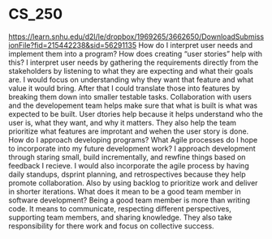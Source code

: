 # CS_250
https://learn.snhu.edu/d2l/le/dropbox/1969265/3662650/DownloadSubmissionFile?fid=215442238&sid=56291135
How do I interpret user needs and implement them into a program? How does creating “user stories” help with this?
I interpret user needs by gathering the requirements directly from the stakeholders by listening to what they are expecting and what their goals are. I would focus on understanding why they want that feature and what value it would bring. After that I could translate those into features by breaking them down into smaller testable tasks. Collaboration with users and the developement team helps make sure that what is built is what was expected to be built. User dtories help because it helps understand who the user is, what they want, and why it matters. They also help the team prioritize what features are improtant and wehen the user story is done. 
How do I approach developing programs? What Agile processes do I hope to incorporate into my future development work?
I approach development through staring small, build incrementally, and rewfine things based on feedback I recieve. I would also incorporate the agile process by having daily standups, dsprint planning, and retrospectives because they help promote collaboration. Also by using backlog to prioritize work and deliver in shorter iterations.
What does it mean to be a good team member in software development?
Being a good team member is more than writing code. It means to communicate, respecting different perspectives, supporting team members, and sharing knowledge. They also take responsibility for there work and focus on collective success. 
